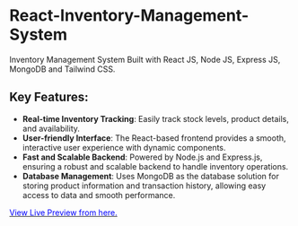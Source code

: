 # React-Inventory-Management-System
Inventory Management System Built with React JS, Node JS, Express JS, MongoDB and Tailwind CSS.

## Key Features:

- **Real-time Inventory Tracking**: Easily track stock levels, product details, and availability.
- **User-friendly Interface**: The React-based frontend provides a smooth, interactive user experience with dynamic components.
- **Fast and Scalable Backend**: Powered by Node.js and Express.js, ensuring a robust and scalable backend to handle inventory operations.
- **Database Management**: Uses MongoDB as the database solution for storing product information and transaction history, allowing easy access to data and smooth performance.

 [<span style="color: blue;">View Live Preview from here.</span>](https://inventory-management-rosy.vercel.app)
